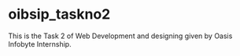 # oibsip_taskno2
This is the Task 2 of Web Development and designing given by Oasis Infobyte Internship.
